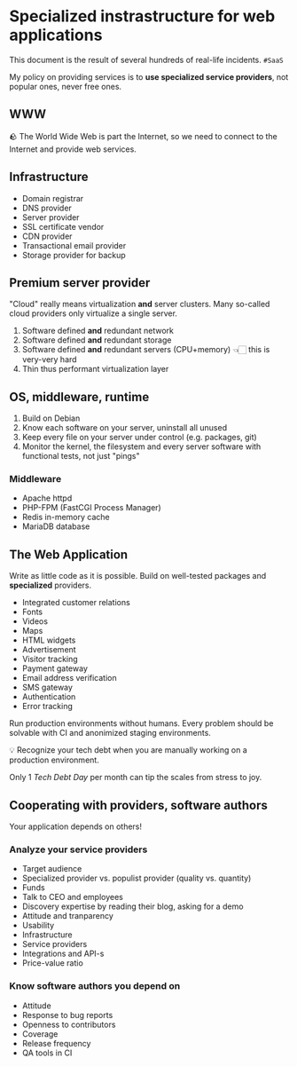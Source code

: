 # Specialized instrastructure for web applications

This document is the result of several hundreds of real-life incidents.
`#SaaS`

My policy on providing services is to **use specialized service providers**,
not popular ones, never free ones.

## WWW

🪨 The World Wide Web is part the Internet,
so we need to connect to the Internet and provide web services.

## Infrastructure

- Domain registrar
- DNS provider
- Server provider
- SSL certificate vendor
- CDN provider
- Transactional email provider
- Storage provider for backup

## Premium server provider

"Cloud" really means virtualization **and** server clusters.
Many so-called cloud providers only virtualize a single server.

1. Software defined **and** redundant network
2. Software defined **and** redundant storage
3. Software defined **and** redundant servers
    (CPU+memory) 👈🏻 this is very-very hard
4. Thin thus performant virtualization layer

## OS, middleware, runtime

1. Build on Debian
2. Know each software on your server, uninstall all unused
3. Keep every file on your server under control (e.g. packages, git)
4. Monitor the kernel, the filesystem and every server software
    with functional tests, not just "pings"

### Middleware

- Apache httpd
- PHP-FPM (FastCGI Process Manager)
- Redis in-memory cache
- MariaDB database

## The Web Application

Write as little code as it is possible.
Build on well-tested packages and **specialized** providers.

- Integrated customer relations
- Fonts
- Videos
- Maps
- HTML widgets
- Advertisement
- Visitor tracking
- Payment gateway
- Email address verification
- SMS gateway
- Authentication
- Error tracking

Run production environments without humans.
Every problem should be solvable with CI
and anonimized staging environments.

💡 Recognize your tech debt when you are manually working
on a production environment.

Only 1 _Tech Debt Day_ per month can tip the scales from stress to joy.

## Cooperating with providers, software authors

Your application depends on others!

### Analyze your service providers

- Target audience
- Specialized provider vs. populist provider (quality vs. quantity)
- Funds
- Talk to CEO and employees
- Discovery expertise by reading their blog, asking for a demo
- Attitude and tranparency
- Usability
- Infrastructure
- Service providers
- Integrations and API-s
- Price-value ratio

### Know software authors you depend on

- Attitude
- Response to bug reports
- Openness to contributors
- Coverage
- Release frequency
- QA tools in CI
